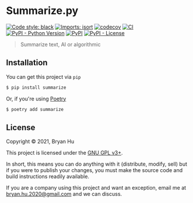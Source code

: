 # Summarize.py

[![Code style: black](https://img.shields.io/badge/code%20style-black-000000.svg)](https://github.com/psf/black) [![Imports: isort](https://img.shields.io/badge/%20imports-isort-%231674b1?style=flat&labelColor=ef8336)](https://pycqa.github.io/isort/)
 [![codecov](https://codecov.io/gh/ThatXliner/summarize/branch/main/graph/badge.svg)](https://codecov.io/gh/ThatXliner/summarize)  [![CI](https://github.com/ThatXliner/summarize/actions/workflows/ci.yml/badge.svg?branch=main)](https://github.com/ThatXliner/summarize/actions/workflows/ci.yml) [![PyPI - Python Version](https://img.shields.io/pypi/pyversions/summarize)](https://pypi.org/project/summarize) [![PyPI](https://img.shields.io/pypi/v/summarize)](https://pypi.org/project/summarize) [![PyPI - License](https://img.shields.io/pypi/l/summarize)](#license)

> Summarize text, AI or algorithmic


## Installation

You can get this project via `pip`

```bash
$ pip install summarize
```

Or, if you're using [Poetry](https://python-poetry.org)

```bash
$ poetry add summarize
```


## License

Copyright © 2021, Bryan Hu

This project is licensed under the [GNU GPL v3+](./COPYING).

In short, this means you can do anything with it (distribute, modify, sell) but if you were to publish your changes, you must make the source code and build instructions readily available.

If you are a company using this project and want an exception, email me at [bryan.hu.2020@gmail.com](mailto:bryan.hu.2020@gmail.com) and we can discuss.
